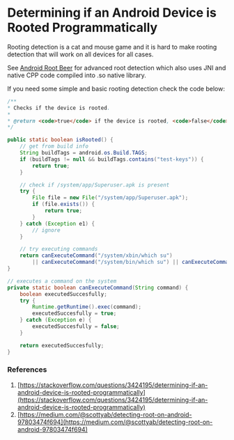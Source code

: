 
# Determining if an Android Device is Rooted Programmatically

Rooting detection is a cat and mouse game and it is hard to make rooting detection that will work on all devices for all cases.

See [Android Root Beer](https://github.com/scottyab/rootbeer) for advanced root detection which also uses JNI and native CPP code compiled into .so native library.

If you need some simple and basic rooting detection check the code below:

```Java
/**
* Checks if the device is rooted.
*
* @return <code>true</code> if the device is rooted, <code>false</code> otherwise.
*/

public static boolean isRooted() {
    // get from build info
    String buildTags = android.os.Build.TAGS;
    if (buildTags != null && buildTags.contains("test-keys")) {
        return true;
    }

    // check if /system/app/Superuser.apk is present
    try {
        File file = new File("/system/app/Superuser.apk");
        if (file.exists()) {
            return true;
        }
    } catch (Exception e1) {
        // ignore
    }

    // try executing commands
    return canExecuteCommand("/system/xbin/which su")
        || canExecuteCommand("/system/bin/which su") || canExecuteCommand("which su");
}

// executes a command on the system
private static boolean canExecuteCommand(String command) {
    boolean executedSuccesfully;
    try {
        Runtime.getRuntime().exec(command);
  	    executedSuccesfully = true;
    } catch (Exception e) {
  	    executedSuccesfully = false;
    }

    return executedSuccesfully;
}
```


### References

1. [https://stackoverflow.com/questions/3424195/determining-if-an-android-device-is-rooted-programmatically](https://stackoverflow.com/questions/3424195/determining-if-an-android-device-is-rooted-programmatically)
2. [https://medium.com/@scottyab/detecting-root-on-android-97803474f694](https://medium.com/@scottyab/detecting-root-on-android-97803474f694)

